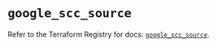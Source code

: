 # `google_scc_source`

Refer to the Terraform Registry for docs: [`google_scc_source`](https://registry.terraform.io/providers/hashicorp/google-beta/6.43.0/docs/resources/google_scc_source).
